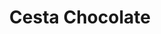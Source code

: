 ---
title: Cesta Chocolate
tags: cesta
type: Café da manhã/tarde
price: R$ 180,00
photo: cesta 8.jpg
---